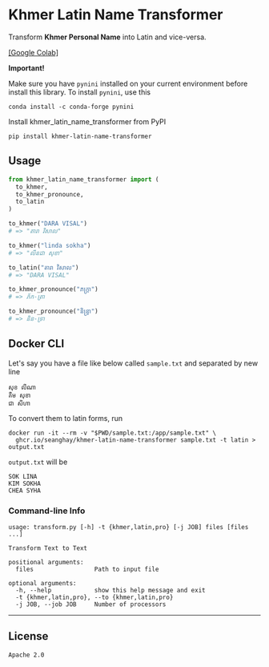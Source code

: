 # Khmer Latin Name Transformer

Transform **Khmer Personal Name** into Latin and vice-versa.

[[Google Colab]](https://colab.research.google.com/drive/17r-9ubY_oGWfQMaaH2xFPPS8DKe1fsvi?usp=sharing)

**Important!**

Make sure you have `pynini` installed on your current environment before install this library. To install `pynini`, use this

```shell
conda install -c conda-forge pynini
```

Install khmer_latin_name_transformer from PyPI

```shell
pip install khmer-latin-name-transformer
```

## Usage

```python
from khmer_latin_name_transformer import (
  to_khmer,
  to_khmer_pronounce,
  to_latin
)

to_khmer("DARA VISAL")
# => "តារា វិសាល"

to_khmer("linda sokha")
# => "លីនដា សុខា"

to_latin("តារា វិសាល")
# => "DARA VISAL"

to_khmer_pronounce("ភក្ត្រា")
# => ភ័ក-ត្រា

to_khmer_pronounce("និន្ទ្រា")
# => និន-ទ្រា
```


## Docker CLI

Let's say you have a file like below called `sample.txt` and separated by new line

```
សុខ លីណា
គឹម សុខា
ជា សីហា
```

To convert them to latin forms, run

```shell
docker run -it --rm -v "$PWD/sample.txt:/app/sample.txt" \
  ghcr.io/seanghay/khmer-latin-name-transformer sample.txt -t latin > output.txt
```

`output.txt` will be

```
SOK LINA
KIM SOKHA
CHEA SYHA
```

### Command-line Info

```
usage: transform.py [-h] -t {khmer,latin,pro} [-j JOB] files [files ...]

Transform Text to Text

positional arguments:
  files                 Path to input file

optional arguments:
  -h, --help            show this help message and exit
  -t {khmer,latin,pro}, --to {khmer,latin,pro}
  -j JOB, --job JOB     Number of processors
```

---

## License

`Apache 2.0`
